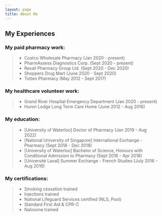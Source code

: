 ```yaml
---
layout: page
title: About Me
---
```


## My Experiences

### My paid pharmacy work:

<blockquote>

- Costco Wholesale Pharmacy (Jan 2020 - present)
- PharmAssess Diagnostics Corp. (Sept 2020 - present)
- Rexall Pharmacy Group Ltd. (Sept 2020 - Dec 2020)
- Shoppers Drug Mart (June 2020 - Sept 2020)
- Totten Pharmacy (May 2012 - Sept 2017)

</blockquote>


### My healthcare volunteer work:

<blockquote>

- Grand River Hospital Emergency Department (Jan 2020 - present)
- Huron Lodge Long Term Care Home (June 2012 - Aug 2016)

</blockquote>

### My education:

<blockquote>

- [University of Waterloo] Doctor of Pharmacy (Jan 2019 - Aug 2022)
- [National University of Singapore] International Exchange - Pharmacy (Sept 2018 - Dec 2018)
- [University of Waterloo] Bachelor of Science, Honours with Conditional Admission to Pharmacy (Sept 2016 - Apr 2018)
- [Université Laval] Summer Exchange - French Studies (July 2016 - Aug 2016)

</blockquote>

### My certifications:

<blockquote>

- Smoking cessation trained
- Injections trained
- National Lifeguard Services certified (NLS, Pool)
- Standard First Aid & CPR-C
- Naloxone trained

</blockquote>
